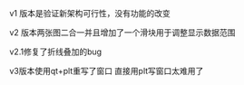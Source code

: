 v1 版本是验证新架构可行性，没有功能的改变

v2 版本两张图二合一并且增加了一个滑块用于调整显示数据范围

v2.1修复了折线叠加的bug

v3版本使用qt+plt重写了窗口 直接用plt写窗口太难用了